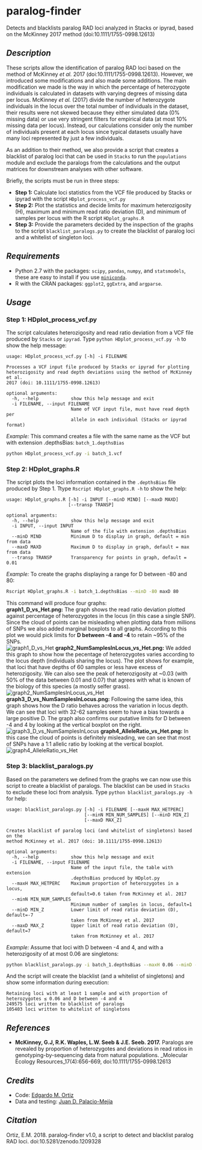 # paralog-finder
Detects and blacklists paralog RAD loci analyzed in Stacks or ipyrad, based on the McKinney 2017 method (doi:10.1111/1755-0998.12613)

## _Description_
These scripts allow the identification of paralog RAD loci based on the method of McKinney _et al._ 2017 (doi:10.1111/1755-0998.12613). However, we introduced some modifications and also made some additions. The main modification we made is the way in which the percentage of heterozygote individuals is calculated in datasets with varying degrees of missing data per locus. McKinney _et al._ (2017) divide the number of heterozygote individuals in the locus over the total number of individuals in the dataset, their results were not skewed because they either simulated data (0% missing data) or use very stringent filters for empirical data (at most 10% missing data per locus). Instead, our calculations consider only the number of individuals present at each locus since typical datasets usually have many loci represented by just a few individuals.

As an addition to their method, we also provide a script that creates a blacklist of paralog loci that can be used in `Stacks` to run the `populations` module and exclude the paralogs from the calculations and the output matrices for downstream analyses with other software.

Briefly, the scripts must be run in three steps:
- **Step 1:** Calculate loci statistics from the VCF file produced by Stacks or ipyrad with the script `HDplot_process_vcf.py`
- **Step 2:** Plot the statistics and decide limits for maximum heterozigosity (H), maximum and minimum read ratio deviation (D), and minimum of samples per locus with the R script `HDplot_graphs.R`
- **Step 3:** Provide the parameters decided by the inspection of the graphs to the script `blacklist_paralogs.py` to create the blacklist of paralog loci and a whitelist of singleton loci.

## _Requirements_
- Python 2.7 with the packages: `scipy`, `pandas`, `numpy`, and `statsmodels`, these are easy to install if you use [`miniconda`](https://conda.io/miniconda.html).
- R with the CRAN packages: `ggplot2`, `ggExtra`, and `argparse`.

## _Usage_
### Step 1: HDplot_process_vcf.py
The script calculates heterozigosity and read ratio deviation from a VCF file produced by `Stacks` or `ipyrad`. Type `python HDplot_process_vcf.py -h` to show the help message:
```
usage: HDplot_process_vcf.py [-h] -i FILENAME

Processes a VCF input file produced by Stacks or ipyrad for plotting
heterozigosity and read depth deviations using the method of McKinney et al.
2017 (doi: 10.1111/1755-0998.12613)

optional arguments:
  -h, --help            show this help message and exit
  -i FILENAME, --input FILENAME
                        Name of VCF input file, must have read depth per
                        allele in each individual (Stacks or ipyrad format)
```
_Example:_ This command creates a file with the same name as the VCF but with extension .depthsBias: `batch_1.depthsBias`
```bash
python HDplot_process_vcf.py -i batch_1.vcf
```

### Step 2: HDplot_graphs.R
The script plots the loci information contained in the `.depthsBias` file produced by Step 1. Ttype `Rscript HDplot_graphs.R -h` to show the help:
```
usage: HDplot_graphs.R [-h] -i INPUT [--minD MIND] [--maxD MAXD]
                       [--transp TRANSP]

optional arguments:
  -h, --help            show this help message and exit
  -i INPUT, --input INPUT
                        Name of the file with extension .depthsBias
  --minD MIND           Minimum D to display in graph, default = min from data
  --maxD MAXD           Maximum D to display in graph, default = max from data
  --transp TRANSP       Transparency for points in graph, default = 0.01
```
_Example:_ To create the graphs displaying a range for D between -80 and 80:
```bash
Rscript HDplot_graphs.R -i batch_1.depthsBias --minD -80 maxD 80
```
This command will produce four graphs:  
**graph1_D_vs_Het.png:** The graph shows the read ratio deviation plotted against percentage of heterozygotes in the locus (in this case a single SNP). Since the cloud of points can be misleading when plotting data from millions of SNPs we also added marginal boxplots to all graphs. According to this plot we would pick limits for **D between  -4 and -4** to retain ~95% of the SNPs.  
![graph1_D_vs_Het](graph1_D_vs_Het.png)
**graph2_NumSamplesInLocus_vs_Het.png:**  We added this graph to show how the pecentage of heterozygotes varies according to the locus depth (individuals sharing the locus). The plot shows for example, that loci that have depths of 60 samples or less have excess of heterozigosity. We can also see the peak of heterozigosity at ~0.03 (with 50% of the data between 0.01 and 0.07) that agrees with what is known of the biology of this species (a mostly selfer grass).  
![graph2_NumSamplesInLocus_vs_Het](graph2_NumSamplesInLocus_vs_Het.png)
**graph3_D_vs_NumSamplesInLocus.png:** Following the same idea, this graph shows how the D ratio behaves across the variation in locus depth. We can see that loci with 32-62 samples seem to have a bias towards a large positive D. The graph also confirms our putative limits for D between -4 and 4 by looking at the vertical boxplot on the right.    
![graph3_D_vs_NumSamplesInLocus](graph3_D_vs_NumSamplesInLocus.png)
**graph4_AlleleRatio_vs_Het.png:**  In this case the cloud of points is definitely misleading, we can see that most of SNPs have a 1:1 allelic ratio by looking at the vertical boxplot.  
![graph4_AlleleRatio_vs_Het](graph4_AlleleRatio_vs_Het.png)

### Step 3: blacklist_paralogs.py
Based on the parameters we defined from the graphs we can now use this script to create a blacklist of paralogs. The blacklist can be used in `Stacks` to exclude these loci from analysis. Type `python blacklist_paralogs.py -h` for help:
```
usage: blacklist_paralogs.py [-h] -i FILENAME [--maxH MAX_HETPERC]
                             [--minN MIN_NUM_SAMPLES] [--minD MIN_Z]
                             [--maxD MAX_Z]

Creates blacklist of paralog loci (and whitelist of singletons) based on the
method McKinney et al. 2017 (doi: 10.1111/1755-0998.12613)

optional arguments:
  -h, --help            show this help message and exit
  -i FILENAME, --input FILENAME
                        Name of the input file, the table with extension
                        .depthsBias produced by HDplot.py
  --maxH MAX_HETPERC    Maximum proportion of heterozygotes in a locus,
                        default=0.6 taken from McKinney et al. 2017
  --minN MIN_NUM_SAMPLES
                        Minimum number of samples in locus, default=1
  --minD MIN_Z          Lower limit of read ratio deviation (D), default=-7
                        taken from McKinney et al. 2017
  --maxD MAX_Z          Upper limit of read ratio deviation (D), default=7
                        taken from McKinney et al. 2017
```
_Example:_ Assume that loci with D between -4 and 4, and with a heterozigosity of at most 0.06 are singletons:
```bash
python blacklist_paralogs.py -i batch_1.depthsBias --maxH 0.06 --minD -4 --maxD 4
```
And the script will create the blacklist (and a whitelist of singletons) and show some information during execution:
```
Retaining loci with at least 1 sample and with proportion of heterozygotes ≤ 0.06 and D between -4 and 4
249575 loci written to blacklist of paralogs
105403 loci written to whitelist of singletons
```

## _References_
- **McKinney, G.J, R.K. Waples, L.W. Seeb & J.E. Seeb. 2017.** Paralogs are revealed by proportion of heterozygotes and deviations in read ratios in genotyping-by-sequencing data from natural populations. _Molecular Ecology Resources_17(4):656-669, doi:10.1111/1755-0998.12613

## _Credits_
- Code: [Edgardo M. Ortiz](mailto:e.ortiz.v@gmail.com)
- Data and testing: [Juan D. Palacio-Mejía](mailto:jdpalacio@gmail.com)

## _Citation_
Ortiz, E.M. 2018. paralog-finder v1.0, a script to detect and blacklist paralog RAD loci. doi:10.5281/zenodo.1209328

